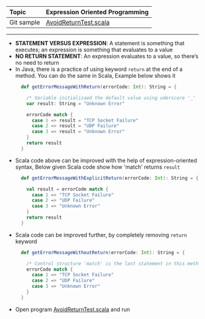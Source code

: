 | Topic | Expression Oriented Programming |
| :--- | :--- |
| Git sample | [AvoidReturnTest.scala](https://github.com/inbravo/scala-src/blob/master/src/main/scala/com/inbravo/lang/AvoidReturnTest.scala) |

---
*	**STATEMENT VERSUS EXPRESSION**:  A statement is something that executes; an expression is something that evaluates to a value
*	**NO RETURN STATEMENT**: An expression evaluates to a value, so there’s no need to return
*	In Java, there is a practice of using keyword `return` at the end of a method. You can do the same in Scala, Example below shows it
	```scala
	  def getErrorMessageWithReturn(errorCode: Int): String = {

		/* Variable initializaed the default value using uderscore '_' */
		var result: String = "Unknown Error"

		errorCode match {
		  case 1 => result = "TCP Socket Failure"
		  case 2 => result = "UDP Failure"
		  case 3 => result = "Unknown Error"
		}
		return result
	  }
	```
*	Scala code above can be improved with the help of expression-oriented syntax, Below given Scala code show how 'match' returns `result`
	```scala
	  def getErrorMessageWithExplicitReturn(errorCode: Int): String = {

		val result = errorCode match {
		  case 1 => "TCP Socket Failure"
		  case 2 => "UDP Failure"
		  case 3 => "Unknown Error"
		}
		return result
	  }
	```
*	Scala code can be improved further, by completely removing `return` keyword
	```scala
	  def getErrorMessageWithoutReturn(errorCode: Int): String = {

		/* Control structure 'match' is the last statement in this method and 'match' is returning a String */
		errorCode match {
		  case 1 => "TCP Socket Failure"
		  case 2 => "UDP Failure"
		  case 3 => "Unknown Error"
		}
	  }
	```
*	Open program [AvoidReturnTest.scala](https://github.com/inbravo/scala-src/blob/master/src/main/scala/com/inbravo/lang/AvoidReturnTest.scala) and run